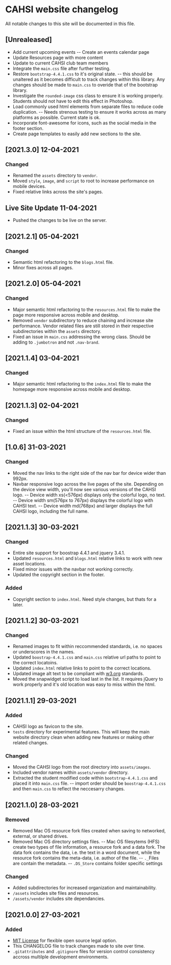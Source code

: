 # CAHSI website changelog
All notable changes to this site will be documented in this file.

## [Unrealeased]
- Add current upcoming events
  -- Create an events calendar page
- Update Resources page with more content
- Update to current CAHSI club team members
- Integrate the `main.css` file after further testing.
- Restore `bootstrap-4.4.1.css` to it's original state.
  -- this should be unaltered as it becomes difficult to track changes within this library. Any changes should be made to `main.css` to overide that of the bootstrap library.
- Investigate the `rounded-image` css class to ensure it is working properly.  Students should not have to edit this effect in Photoshop.
- Load commonly used html elements from separate files to reduce code duplication.
  -- Needs strenous testing to ensure it works across as many platforms as possible.  Current state is ok.
- Incorporate font-awesome for icons, such as the social media in the footer section. 
- Create page templates to easily add new sections to the site. 

## [2021.3.0] 12-04-2021
### Changed
- Renamed the `assets` directory to `vendor`.
- Moved `style`, `image`, and `script` to root to increase performance on mobile devices.
- Fixed relative links across the site's pages.

## Live Site Update 11-04-2021
- Pushed the changes to be live on the server.

## [2021.2.1] 05-04-2021
### Changed
- Semantic html refactoring to the `blogs.html` file.
- Minor fixes across all pages.

## [2021.2.0] 05-04-2021
### Changed
- Major semantic html refactoring to the `resources.html` file to make the page more responsive across mobile and desktop.
- Removed `vendor` subdirectory to reduce chaining and increase site performance. Vendor related files are still stored in their respective subdirectories within the `assets` directory.
- Fixed an issue in `main.css` addressing the wrong class. Should be adding to `.jumbotron` and not `.nav-brand`. 

## [2021.1.4] 03-04-2021
### Changed
- Major semantic html refactoring to the `index.html` file to make the homepage more responsive across mobile and desktop.

## [2021.1.3] 02-04-2021
### Changed
- Fixed an issue within the html structure of the `resources.html` file.

## [1.0.6] 31-03-2021
### Changed
- Moved the nav links to the right side of the nav bar for device wider than 992px.
- Navbar responsive logo across the live pages of the site.  Depending on the device view width, you'll now see various versions of the CAHSI logo.
-- Device width xs(<576px) displays only the colorful logo, no text.
-- Device width sm(576px to 767px) displays the colorful logo with CAHSI text.
-- Device width md(768px) and larger displays the full CAHSI logo, including the full name.

## [2021.1.3] 30-03-2021
### Changed
- Entire site support for boostrap 4.4.1 and jquery 3.4.1.
- Updated `resources.html` and `blogs.html` relative links to work with new asset locations.
- Fixed minor issues with the navbar not working correctly.
- Updated the copyright section in the footer.

### Added
- Copyright section to `index.html`. Need style changes, but thats for a later.

## [2021.1.2] 30-03-2021
### Changed
- Renamed images to fit within reccommended standards, i.e. no spaces or underscores in the names.
- Updated `boostrap-4.4.1.css` and `main.css` relative url paths to point to the correct locatoins.
- Updated `index.html` relative links to point to the correct locations.
- Updated image alt text to be compliant with [w3.org](https://www.w3.org/WAI/tutorials/images/) standards.
- Moved the snapwidget script to load last in the list.  It requires jQuery to work properly and it's old location was easy to miss within the html.

## [2021.1.1] 29-03-2021
### Added
- CAHSI logo as favicon to the site.
- `tests` directory for experimental features. This will keep the main website directory clean when adding new features or making other related changes.

### Changed
- Moved the CAHSI logo from the root directory into `assets/images`.
- Included vendor names within `assets/vendor` directory.
- Extracted the student modified code within `bootstrap-4.4.1.css` and placed it into `main.css` file.
  -- import order should be `boostrap-4.4.1.css` and then `main.css` to reflect the neccesarry changes.

## [2021.1.0] 28-03-2021
### Removed
- Removed Mac OS resource fork files created when saving to networked, external, or shared drives.
- Removed Mac OS directory settings files.
  -- Mac OS filesytems (HFS) create two types of file information, a resource fork and a data fork.  The data fork contains the data, i.e. the text in a word document, while the resource fork contains the meta-data, i.e. author of the file.
  -- `._`Files are contain the metadata.
  -- `.DS_Store` contains folder specific settings

### Changed
- Added subdirectories for increased organization and maintainability.
- `/assets` includes site files and resources.
- `/assets/vendor` includes site dependancies.

## [2021.0.0] 27-03-2021
### Added
- [MIT License](https://choosealicense.com/licenses/mit/) for flexible open source legal option.
- This CHANGELOG file to track changes made to site over time.
- `.gitattributes` and `.gitignore` files for version control consistency accross multilple development environments.